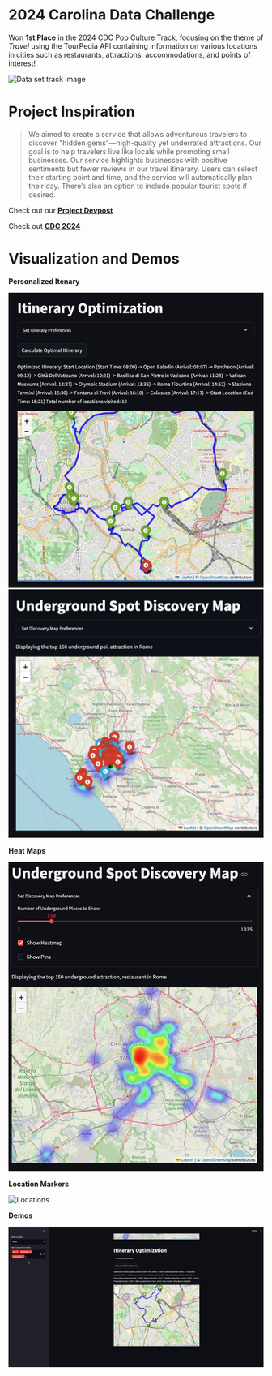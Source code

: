 #  2024 Carolina Data Challenge

Won **1st Place** in the 2024 CDC Pop Culture Track, focusing on the theme of *Travel* using the TourPedia API containing information on various locations in cities such as restaurants, attractions, accommodations, and points of interest!

<img width="722" alt="Data set track image" src="https://github.com/user-attachments/assets/712df25e-3cfd-4cc0-9ff1-93f47bd2bb5c">

# Project Inspiration

> We aimed to create a service that allows adventurous travelers to discover "hidden gems"—high-quality yet underrated attractions. Our goal is to help travelers live like locals while promoting small businesses. Our service highlights businesses with positive sentiments but fewer reviews in our travel itinerary. Users can select their starting point and time, and the service will automatically plan their day. There’s also an option to include popular tourist spots if desired.

Check out our 
**[Project Devpost](https://devpost.com/software/optimizing-and-understanding-traveling-tourist-problem?ref_content=user-portfolio&ref_feature=in_progress)**

Check out **[CDC 2024](https://cdc.cs.unc.edu/)**


# Visualization and Demos

**Personalized Itenary**

![Itinerary](itinerary.jpeg)
![Underground Locations](underground.jpeg)

**Heat Maps**

![Heat Map](heatmap.jpeg)

**Location Markers**

![Locations](./gitimages/LocationDemo.gif)

**Demos**

![Itinerary Demo](itenerarydemoGIF.gif)


